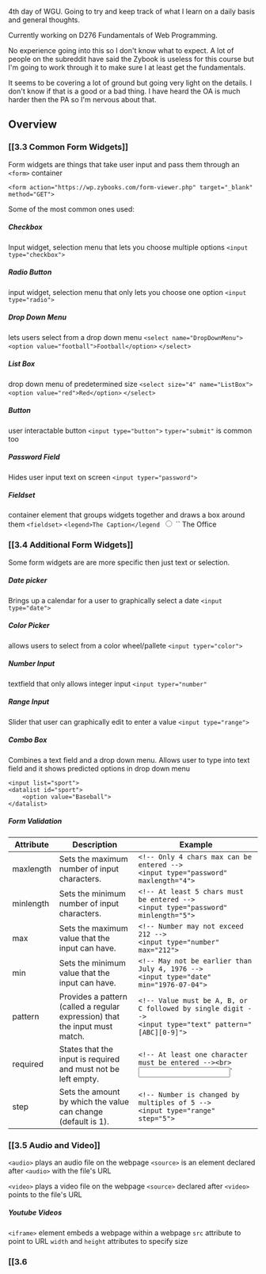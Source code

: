 4th day of WGU. Going to try and keep track of what I learn on a daily basis and general thoughts. 

Currently working on D276 Fundamentals of Web Programming. 

No experience going into this so I don't know what to expect. A lot of people on the subreddit have said the Zybook is useless for this course but I'm going to work through it to make sure I at least get the fundamentals. 

It seems to be covering a lot of ground but going very light on the details. I don't know if that is a good or a bad thing. I have heard the OA is much harder then the PA so I'm nervous about that. 
## Overview 
### [[3.3 Common Form Widgets]]

Form widgets are things that take user input and pass them through an `<form>` container
```
<form action="https://wp.zybooks.com/form-viewer.php" target="_blank" method="GET">
```

Some of the most common ones used:
##### Checkbox
Input widget, selection menu that lets you choose multiple options 
`<input type="checkbox">`

##### Radio Button 
input widget, selection menu that only lets you choose one option 
`<input type="radio">`

##### Drop Down Menu
lets users select from a drop down menu
`<select name="DropDownMenu">`
	`<option value="football">Football</option>`
`</select>`

##### List Box
drop down menu of predetermined size
`<select size="4" name="ListBox">`
	`<option value="red">Red</option>`
`</select>`

##### Button 
user interactable button 
`<input type="button">`
	`typer="submit"` is common too 

##### Password Field
Hides user input text on screen
`<input typer="password">`

##### Fieldset
container element that groups widgets together and draws a box around them 
`<fieldset>`
	`<legend>The Caption</legend
	`<input type="radio" name="sitcom" value="The Office" id="theOffice">
 `` <label for="theOffice">The Office</label>


### [[3.4 Additional Form Widgets]]

Some form widgets are are more specific then just text or selection. 

##### Date picker 
Brings up a calendar for a user to graphically select a date 
`<input type="date">`

##### Color Picker
allows users to select from a color wheel/pallete 
`<input typer="color">`

##### Number Input 
textfield that only allows integer input 
`<input typer="number"`

##### Range Input
Slider that user can graphically edit to enter a value
`<input type="range">`

##### Combo Box
Combines a text field and a drop down menu. Allows user to type into text field and it shows predicted options in drop down menu 
```
<input list="sport">
<datalist id="sport">
	<option value="Baseball">
</datalist>
```

##### Form Validation 

| Attribute | Description                                                                 | Example                                                                                                    |
| --------- | --------------------------------------------------------------------------- | ---------------------------------------------------------------------------------------------------------- |
| maxlength | Sets the maximum number of input characters.                                | `<!-- Only 4 chars max can be entered -->`<br>`<input type="password" maxlength="4">`                      |
| minlength | Sets the minimum number of input characters.                                | `<!-- At least 5 chars must be entered -->`<br>`<input type="password" minlength="5">`                     |
| max       | Sets the maximum value that the input can have.                             | `<!-- Number may not exceed 212 -->`<br>`<input type="number" max="212">`                                  |
| min       | Sets the minimum value that the input can have.                             | `<!-- May not be earlier than July 4, 1976 -->`<br>`<input type="date" min="1976-07-04">`                  |
| pattern   | Provides a pattern (called a regular expression) that the input must match. | `<!-- Value must be A, B, or C followed by single digit -->`<br>`<input type="text" pattern="[ABC][0-9]">` |
| required  | States that the input is required and must not be left empty.               | `<!-- At least one character must be entered --><br>`<input type=" password " required>`                   |
| step      | Sets the amount by which the value can change (default is 1).               | `<!-- Number is changed by multiples of 5 -->`<br>`<input type="range" step="5">`                          |

### [[3.5 Audio and Video]]

`<audio>` plays an audio file on the webpage
	`<source>` is an element declared after `<audio>` with the file's URL

`<video>` plays a video file on the webpage
	`<source>` declared after `<video>` points to the file's URL 

##### Youtube Videos
`<iframe>` element embeds a webpage within a webpage 
	`src` attribute to point to URL 
	`width` and `height` attributes to specify size

### [[3.6 <script> and <style>]]

`<script>` element allows webpage to include executable code
	assumes JS unless noted otherwise with the `type` attribute

`<style>` element allows CSS directly in an HTML file 
	placed in the HTML's `<head>` container

### [[3.7 HTML Developer Guidelines]]
* Use Closing tags
* Avoid self-closing tags
	i.e `<br />` 
* Use quotes for Attribute values
* use double quotes
* Use boolean attributes concisely
* start block elements on new line
	i.e `<p> <table> or <ol>`
* Indent nested elements consistently 
* Separate content from presentation and functionality 
* Use CSS for Layout
* Validate HTML 

### [[4.1 Intro to XML]]
XML is a markup language that is used to structure data 
Not necessarily meant to be displayed
Can create your own tags in XML not limited to predefined tags like HTML 
XML Tags follow 1 of 2 formats 
	Element tags:
		`<city>"LA"</city>`
	Self-closing tags:
		`<hierarchy title="United States"/>`

### [[5.1 Using CSS in HTML]]
CSS has Selectors and Declarations
##### Applying CSS 
1. inline - directly in the `style` attribute of an element
2. embedded, CSS directly in the `<head>` using `<style>`
3. External style sheet, uses `<link href="URL" rel="stylesheet">`
##### Inheritance and Conflict
Inheritance
	style cascades down from parent to child, children inherit parent styles
Conflict
	if styles conflict, chooses the most specific declaration, i.e further nested you go the styling takes priority 

### [[5.2 Basic Selectors]]
##### Element, Class, ID Selectors
Element selector 
	styles based on element type
	`p {color: blue;}`
Class selector
	styles based on class
	`.byClass {color: blue;}`
ID selector
	matches based on ID 
	`#byID {color: blue;}`

Classes
	devs can assign elements to classes 
	`class="myClass secondClass"` attribute 
		can have multiple classes for 1 element

##### Descendant Selector
selects element if it's a descendant 
	`h2 em {color: blue;}`
		all `em` elements that are children of a `h2` element will be styled

##### Pseudo-Class  Selector
matches elements based on user behavior or metainformation 
uses `:` to specify 
	`a:hover {color: blue;}
		Anchor element would become blue when user hovers over it

### [[5.3 Advanced Selectors]]

##### Universal Selector
selects all elements in the HTML 
`*` 
##### Multiple Selectors
can put multiple elements on the same line 
`ul, ol {color: blue;}`
	makes both `ul` and `ol` elements blue

##### Child Selectors
match elements that are direct descendants of an element
`p > em {color: blue;}`
	all `em` elements that are direct children of any `p` element will be blue
##### Sibling Selectors
General Sibling Selector
	matches elements that have the same parent, but don't need to be directly next to each other 
	`p ~ em {color: white;}`

Adjacent Sibling Selector
	matches elements that have same parent and are directly next to each other 
	`h1 + p {color: white}`

##### Attribute Selector
matches elements with specific attribute or attribute value
	`a[target="_blank"] {color: blue;}` 
		any anchor elements with a target set to blank would be blue 
##### Pseudo-Element Selector
matches part of the elements 
	`li::after {color: blue;}`
	element after `li` would be blue 

### [[5.4 Common Properties]]
##### Color Property
can style an element by name, RGB value, Hexadecimal, and HSL value
	RGBa and HSLa have alpha values for transparency 
##### Background Properties
background-color
background-image
background
##### Float and Clear Properties
controls how text flows around elements
`float` controls text wrapping around elements like an image
`clear` moves elements below floated elements 
##### Display Property 
`inline` makes the element display as an inline 
`block` displays element as a block 
`none` hides the element
`inline-block` display content as a block, but formatted as an inline
`list-item` displays content as a list item 
##### CSS Variable
custom CSS property that defines a value
declare variable 
	selector with a variable scope
		`:root` for global scope
	`--my--variable: red;`
access variable
	`var(--my--variable)`

### [[5.5 Font and Text Properties]]
##### Font Properties
`font-family`
`font-size`
`font-weight`
`font-style`
`font-variant`
`font`
##### Font Sizes
Predefined sizes 
	`xx-small, x-small, small, medium, large, x-large, xx-large`

Absolute Sizes
	`cm`
	`mm`
	`in`
	`px` - 1px = 1/96"
	`pt` -1pt = 1/72"
	`pc` - 1pc = 12pt

Relative Size
	`em` - relative to font size
		`2em` = 2x current font
	`rem` - relative to root element's font size
		`1.5rem` = 1.5x `<html>` element font size
	`vw` - 1% of the viewport's width
		`1vw` = 1% of the browser's width
	`vh` - 1% of the viewport's height
		`1vh` = 1% of the browsers height
	`%` percentage of element's size
		`120%` = 20% larger element
##### Text Properties
`text-align`
`text-decoration`
`text-transform`
`text-indent`

